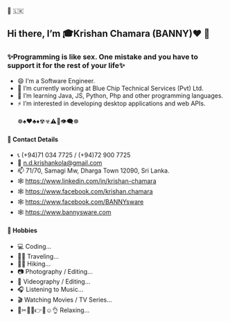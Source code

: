 🔞 🇱🇰
## Hi there, I’m 🎓Krishan Chamara (BANNY)❤️️ 👋

### ✨Programming is like sex. One mistake and you have to support it for the rest of your life✨ 

- 😄 I’m a Software Engineer.
- 🔭 I’m currently working at Blue Chip Technical Services (Pvt) Ltd.
- 🌱 I’m learning Java, JS, Python, Php and other programming languages.
- ⚡ I’m interested in developing desktop applications and web APIs.
<br><br>☸♠️♥️♣️♦️☢☣⚠🔕👁‍🗨☸<br>
#### 📲 Contact Details
- 📞 (+94)71 034 7725 / (+94)72 900 7725
- 📧 n.d.krishankola@gmail.com
- 📫 71/70, Samagi Mw, Dharga Town 12090, Sri Lanka.
- 🕸 https://www.linkedin.com/in/krishan-chamara
- 🕸 https://www.facebook.com/krishan.chamara
- 🕸 https://www.facebook.com/BANNYsware
- 🕸 https://www.bannysware.com

#### 🕺 Hobbies
- 💻 Coding...
- 🚶‍♂️ Traveling...
- 🧗‍♂️ Hiking...
- 📷 Photography / Editing...
- 🎥 Videography / Editing...
- 🎧 Listening to Music...
- 🎬 Watching Movies / TV Series...
- 🍁✂📃🚬👉😇☺️👌 Relaxing...

